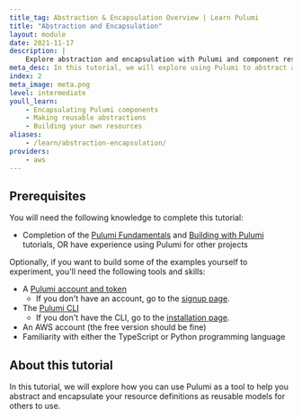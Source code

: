 ```yaml
---
title_tag: Abstraction & Encapsulation Overview | Learn Pulumi
title: "Abstraction and Encapsulation"
layout: module
date: 2021-11-17
description: |
    Explore abstraction and encapsulation with Pulumi and component resources.
meta_desc: In this tutorial, we will explore using Pulumi to abstract and encapsulate your resource definitions as reusable models for others to use.
index: 2
meta_image: meta.png
level: intermediate
youll_learn:
    - Encapsulating Pulumi components
    - Making reusable abstractions
    - Building your own resources
aliases:
    - /learn/abstraction-encapsulation/
providers:
    - aws
---
```


## Prerequisites

You will need the following knowledge to complete this tutorial:

- Completion of the [Pulumi Fundamentals](/tutorials/pulumi-fundamentals/) and [Building with Pulumi](/tutorials/building-with-pulumi/) tutorials, OR have experience using Pulumi for other projects

Optionally, if you want to build some of the examples yourself to experiment, you'll need the following tools and skills:

- A [Pulumi account and token](/docs/pulumi-cloud/accounts#access-tokens)
    - If you don't have an account, go to the [signup page](https://app.pulumi.com/signup).
- The [Pulumi CLI](/docs/cli/commands/)
    - If you don't have the CLI, go to the [installation page](/docs/install/).
- An AWS account (the free version should be fine)
- Familiarity with either the TypeScript or Python programming language

## About this tutorial

In this tutorial, we will explore how you can use Pulumi as a tool to help you abstract and encapsulate your resource definitions as reusable models for others to use.
